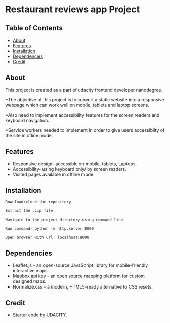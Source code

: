 # Restaurant reviews app Project

## Table of Contents

* [About](#About)
* [Features](#Features)
* [Installation](#Installation)
* [Dependencies](#Dependencies)
* [Credit](#Credit)

## About

This project is created as a part of udacity frontend developer nanodegree.

   *The objective of this project is to convert a static website into a responsive webpage which can work well on mobile, tablets and laptop screens.

   *Also need to implement accessibility features for the screen readers and keyboard navigation. 

   *Service workers needed to implement in order to give users accessibilty of the site in ofline mode.


## Features
    
   * Responsive design- accessible on mobile, tablets, Laptops.
   * Accessibility- using keyboard only/ by screen readers.
   * Visited pages available in offline mode.
    
    
## Installation

   ```Download/clone the repository.```
   
   ```Extract the .zip file.```

   ```Navigate to the project directory using command line.```

   ```Run command- python -m http.server 8000```

   ```Open browser with url: localhost:8000```


## Dependencies

   * Leaflet.js - an open-source JavaScript library for mobile-friendly interactive maps
   * Mapbox api key - an open source mapping platform for custom designed maps.
   * Normalize.css -  a modern, HTML5-ready alternative to CSS resets.


## Credit

   * Starter code by UDACITY.
